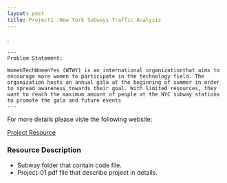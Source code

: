 ```yaml
---
layout: post
title: Project1 :New York Subways Traffic Analysis
---
```


.

```
---
Problem Statement: 

WomenTechWomenYes (WTWY) is an international organizationthat aims to encourage more women to participate in the technology field. The organization hosts an annual gala at the beginning of summer in order to spread awareness towards their goal. With limited resources, they want to reach the maximum amount of people at the NYC subway stations to promote the gala and future events
---
```

For more details please viste the following website:

[Project Resource](https://github.com/thisismetis/sa19_ds1/tree/master/student_work/project1/team4)



### Resource Description
* Subway folder that contain code file.
* Project-01 pdf file that describe project in details.

